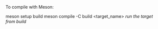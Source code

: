 To compile with Meson:

meson setup build
meson compile -C build <target_name>
*run the target from build*
